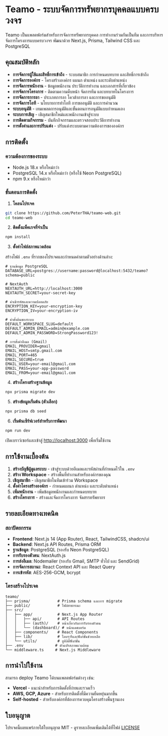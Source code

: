 # Teamo - ระบบจัดการทรัพยากรบุคคลแบบครบวงจร

Teamo เป็นแพลตฟอร์มสำหรับการจัดการทรัพยากรบุคคล การทำงานร่วมกันเป็นทีม และการบริหารจัดการโครงการแบบครบวงจร พัฒนาด้วย Next.js, Prisma, Tailwind CSS และ PostgreSQL

## คุณสมบัติหลัก

- **การจัดการผู้ใช้และสิทธิ์การเข้าถึง** - ระบบสมาชิก การกำหนดบทบาท และสิทธิ์การเข้าถึง
- **การจัดการองค์กร** - โครงสร้างองค์กร แผนก ตำแหน่ง และระดับตำแหน่ง
- **การจัดการพนักงาน** - ข้อมูลพนักงาน ประวัติการทำงาน และเอกสารที่เกี่ยวข้อง
- **การจัดการโครงการ** - ติดตามความคืบหน้า จัดการทีม และบทบาทในโครงการ
- **การจัดการการลา** - ประเภทการลา โควต้าการลา และการขออนุมัติ
- **การจัดการโอที** - นโยบายการทำโอที การขออนุมัติ และการคำนวณ
- **ระบบอนุมัติ** - เทมเพลตการอนุมัติและขั้นตอนการอนุมัติแบบกำหนดเอง
- **ระบบการเชิญ** - เชิญสมาชิกใหม่และพนักงานเข้าสู่ระบบ
- **การติดตามกิจกรรม** - บันทึกกิจกรรมและตรวจสอบประวัติการทำงาน
- **การตั้งค่าและการปรับแต่ง** - ปรับแต่งระบบตามความต้องการขององค์กร

## การติดตั้ง

### ความต้องการของระบบ

- Node.js 18.x หรือใหม่กว่า
- PostgreSQL 14.x หรือใหม่กว่า (หรือใช้ Neon PostgreSQL)
- npm 9.x หรือใหม่กว่า

### ขั้นตอนการติดตั้ง

1. **โคลนโปรเจค**

```bash
git clone https://github.com/PeterTHA/teamo-web.git
cd teamo-web
```

2. **ติดตั้งแพ็คเกจที่จำเป็น**

```bash
npm install
```

3. **ตั้งค่าไฟล์สภาพแวดล้อม**

สร้างไฟล์ `.env` ที่รากของโปรเจคและกำหนดค่าตามตัวอย่างด้านล่าง:

```env
# ฐานข้อมูล PostgreSQL
DATABASE_URL=postgres://username:password@localhost:5432/teamo?schema=public

# NextAuth
NEXTAUTH_URL=http://localhost:3000
NEXTAUTH_SECRET=your-secret-key

# ค่าเข้ารหัสและความปลอดภัย
ENCRYPTION_KEY=your-encryption-key
ENCRYPTION_IV=your-encryption-iv

# ค่าตั้งต้นของระบบ
DEFAULT_WORKSPACE_SLUG=default
DEFAULT_ADMIN_EMAIL=admin@example.com
DEFAULT_ADMIN_PASSWORD=StrongPassword123!

# การตั้งค่าอีเมล (Gmail)
EMAIL_PROVIDER=gmail
EMAIL_HOST=smtp.gmail.com
EMAIL_PORT=465
EMAIL_SECURE=true
EMAIL_USER=your-email@gmail.com
EMAIL_PASS=your-app-password
EMAIL_FROM=your-email@gmail.com
```

4. **สร้างโครงสร้างฐานข้อมูล**

```bash
npx prisma migrate dev
```

5. **สร้างข้อมูลเริ่มต้น (ตัวเลือก)**

```bash
npx prisma db seed
```

6. **เริ่มต้นเซิร์ฟเวอร์สำหรับการพัฒนา**

```bash
npm run dev
```

เปิดเบราว์เซอร์และเข้าสู่ [http://localhost:3000](http://localhost:3000) เพื่อเริ่มใช้งาน

## การใช้งานเบื้องต้น

1. **สร้างบัญชีผู้ดูแลระบบ** - เข้าสู่ระบบด้วยอีเมลและรหัสผ่านที่กำหนดไว้ใน `.env`
2. **สร้าง Workspace** - สร้างพื้นที่ทำงานสำหรับองค์กรของคุณ
3. **เชิญสมาชิก** - เชิญสมาชิกในทีมเข้าร่วม Workspace
4. **ตั้งค่าโครงสร้างองค์กร** - กำหนดแผนก ตำแหน่ง และระดับตำแหน่ง
5. **เพิ่มพนักงาน** - เพิ่มข้อมูลพนักงานและกำหนดบทบาท
6. **สร้างโครงการ** - สร้างและจัดการโครงการ จัดสรรทรัพยากร

## รายละเอียดทางเทคนิค

### สถาปัตยกรรม

- **Frontend**: Next.js 14 (App Router), React, TailwindCSS, shadcn/ui
- **Backend**: Next.js API Routes, Prisma ORM
- **ฐานข้อมูล**: PostgreSQL (รองรับ Neon PostgreSQL)
- **การรับรองตัวตน**: NextAuth.js
- **การส่งอีเมล**: Nodemailer (รองรับ Gmail, SMTP ทั่วไป และ SendGrid)
- **การจัดการสถานะ**: React Context API และ React Query
- **การเข้ารหัส**: AES-256-GCM, bcrypt

### โครงสร้างโปรเจค

```
teamo/
├── prisma/            # Prisma schema และการ migrate
├── public/            # ไฟล์สาธารณะ
├── src/
│   ├── app/           # Next.js App Router
│   │   ├── api/       # API Routes
│   │   ├── (auth)/    # หน้าเกี่ยวกับการรับรองตัวตน
│   │   └── (dashboard)/ # หน้าแดชบอร์ด
│   ├── components/    # React Components
│   ├── lib/           # ไลบรารีและฟังก์ชั่นช่วยเหลือ
│   └── utils/         # ยูทิลิตี้ฟังก์ชั่น
├── .env              # ตัวแปรสภาพแวดล้อม
└── middleware.ts     # Next.js Middleware
```

## การนำไปใช้งาน

สามารถ deploy Teamo ได้บนแพลตฟอร์มต่างๆ เช่น:

- **Vercel** - แนะนำสำหรับการติดตั้งที่ง่ายและรวดเร็ว
- **AWS, GCP, Azure** - สำหรับการติดตั้งที่มีความยืดหยุ่นมากขึ้น
- **Self-hosted** - สำหรับองค์กรที่ต้องการควบคุมโครงสร้างพื้นฐานเอง

## ใบอนุญาต

โปรเจคนี้เผยแพร่ภายใต้ใบอนุญาต MIT - ดูรายละเอียดเพิ่มเติมได้ที่ไฟล์ [LICENSE](LICENSE)
